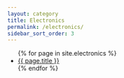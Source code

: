 ```yaml
---
layout: category
title: Electronics
permalink: /electronics/
sidebar_sort_order: 3
---
```


<ul>
  {% for page in site.electronics %}
    <li>
      <a href="{{ page.url }}">{{ page.title }}</a>
    </li>
  {% endfor %}
</ul>
